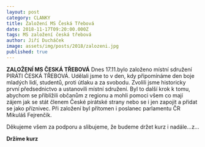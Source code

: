 ```yaml
---
layout: post
category: CLANKY
title: Založení MS Česká Třebová
date: 2018-11-17T09:20:00.000Z
tags: MS založení česká třebová 
author: Jiří Ducháček
image: assets/img/posts/2018/zalozeni.jpg
published: true
---
```

**ZALOŽENÍ MS ČESKÁ TŘEBOVÁ**
Dnes 17.11.bylo založeno místní sdružení PIRÁTI ČESKÁ TŘEBOVÁ. 
Udělali jsme to v den, kdy připomínáme den boje mladých lidí, studentů, proti útlaku a za svobodu. 
Zvolili jsme historicky první předsednictvo a ustanovili místní sdružení.
 Byl to další krok k tomu, abychom se přiblížili občanům z regionu a mohli pomoci všem co mají zájem jak se stát členem České pirátské strany nebo se i jen zapojit a přidat se jako příznivec. 
 Při založení byl přítomen i poslanec parlamentu ČR Mikuláš Fejrenčík. 

 Děkujeme všem za podporu a slibujeme, že budeme držet kurz i nadále...z…

**Držíme kurz**
